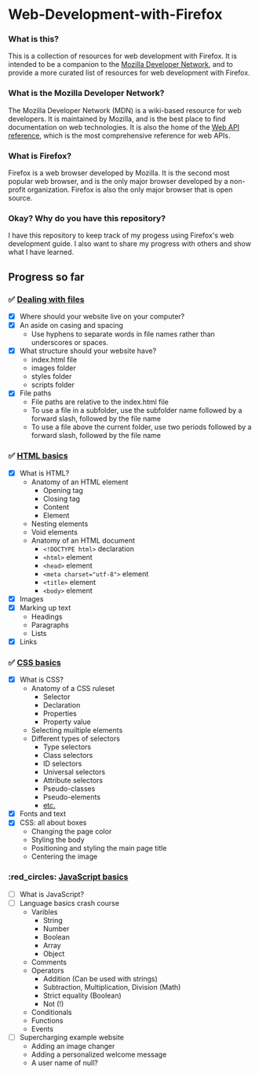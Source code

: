 # Web-Development-with-Firefox
### What is this?
This is a collection of resources for web development with Firefox. It is intended to be a companion to the [Mozilla Developer Network](https://developer.mozilla.org/en-US/), and to provide a more curated list of resources for web development with Firefox.

### What is the Mozilla Developer Network?
The Mozilla Developer Network (MDN) is a wiki-based resource for web developers. It is maintained by Mozilla, and is the best place to find documentation on web technologies. It is also the home of the [Web API reference](https://developer.mozilla.org/en-US/docs/Web/API), which is the most comprehensive reference for web APIs.

### What is Firefox?
Firefox is a web browser developed by Mozilla. It is the second most popular web browser, and is the only major browser developed by a non-profit organization. Firefox is also the only major browser that is open source.

### Okay? Why do you have this repository?
I have this repository to keep track of my progess using Firefox's web development guide. I also want to share my progress with others and show what I have learned.

## Progress so far
### :white_check_mark: [Dealing with files](https://developer.mozilla.org/en-US/docs/Learn/Getting_started_with_the_web/Dealing_with_files)
- [x] Where should your website live on your computer?
- [x] An aside on casing and spacing
    - Use hyphens to separate words in file names rather than underscores or spaces.
- [x] What structure should your website have?
    - index.html file
    - images folder
    - styles folder
    - scripts folder
- [x] File paths
    - File paths are relative to the index.html file
    - To use a file in a subfolder, use the subfolder name followed by a forward slash, followed by the file name
    - To use a file above the current folder, use two periods followed by a forward slash, followed by the file name

### :white_check_mark: [HTML basics](https://developer.mozilla.org/en-US/docs/Learn/Getting_started_with_the_web/HTML_basics)
- [x] What is HTML?
    - Anatomy of an HTML element
        - Opening tag
        - Closing tag
        - Content
        - Element
    - Nesting elements
    - Void elements
    - Anatomy of an HTML document
        - `<!DOCTYPE html>` declaration
        - `<html>` element
        - `<head>` element
        - `<meta charset="utf-8">` element
        - `<title>` element
        - `<body>` element
- [x] Images
- [x] Marking up text
    - Headings
    - Paragraphs
    - Lists
- [x] Links

### :white_check_mark: [CSS basics](https://developer.mozilla.org/en-US/docs/Learn/Getting_started_with_the_web/CSS_basics)
- [x] What is CSS?
    - Anatomy of a CSS ruleset
        - Selector
        - Declaration
        - Properties
        - Property value
    - Selecting muiltiple elements
    - Different types of selectors
        - Type selectors
        - Class selectors
        - ID selectors
        - Universal selectors
        - Attribute selectors
        - Pseudo-classes
        - Pseudo-elements
        - [etc.](https://developer.mozilla.org/en-US/docs/Learn/CSS/Building_blocks/Selectors#types_of_selectors)
- [x] Fonts and text
- [x] CSS: all about boxes
    - Changing the page color
    - Styling the body
    - Positioning and styling the main page title
    - Centering the image

### :red_circles: [JavaScript basics](https://developer.mozilla.org/en-US/docs/Learn/Getting_started_with_the_web/JavaScript_basics)
- [ ] What is JavaScript?
- [ ] Language basics crash course
    - Varibles
        - String
        - Number
        - Boolean
        - Array
        - Object
    - Comments
    - Operators
        - Addition (Can be used with strings)
        - Subtraction, Multiplication, Division (Math)
        - Strict equality (Boolean)
        - Not (!)
    - Conditionals
    - Functions
    - Events
- [ ] Supercharging example website
    - Adding an image changer
    - Adding a personalized welcome message
    - A user name of null?